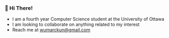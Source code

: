 ### 👋 Hi There!

* I am a fourth year Computer Science student at the University of Ottawa
* I am looking to collaborate on anything related to my interest
* Reach me at wumarckun@gmail.com

